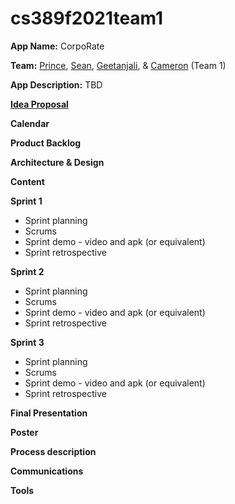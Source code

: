 # cs389f2021team1

**App Name:** CorpoRate

**Team:** [Prince](https://github.com/ppaul895), [Sean](https://github.com/SeanAres), [Geetanjali](https://github.com/gkanojia), & [Cameron](https://github.com/cs05178n) (Team 1)

**App Description:** TBD

[**Idea Proposal**](https://docs.google.com/document/d/1Q60016dLtE1cX8MSprkpBzPXLMJKwqqK/edit)

**Calendar**

**Product Backlog**

**Architecture & Design**

**Content**

**Sprint 1**

* Sprint planning
* Scrums
* Sprint demo - video and apk (or equivalent)
* Sprint retrospective

**Sprint 2**

* Sprint planning
* Scrums
* Sprint demo - video and apk (or equivalent)
* Sprint retrospective

**Sprint 3** 

* Sprint planning
* Scrums
* Sprint demo - video and apk (or equivalent)
* Sprint retrospective

**Final Presentation**

**Poster**

**Process description**

**Communications**

**Tools**

